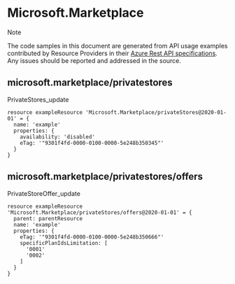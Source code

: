 # Microsoft.Marketplace
  
> [!NOTE]
> The code samples in this document are generated from API usage examples contributed by Resource Providers in their [Azure Rest API specifications](https://github.com/Azure/azure-rest-api-specs). Any issues should be reported and addressed in the source.


## microsoft.marketplace/privatestores

PrivateStores_update
```bicep
resource exampleResource 'Microsoft.Marketplace/privateStores@2020-01-01' = {
  name: 'example'
  properties: {
    availability: 'disabled'
    eTag: '"9301f4fd-0000-0100-0000-5e248b350345"'
  }
}
```

## microsoft.marketplace/privatestores/offers

PrivateStoreOffer_update
```bicep
resource exampleResource 'Microsoft.Marketplace/privateStores/offers@2020-01-01' = {
  parent: parentResource 
  name: 'example'
  properties: {
    eTag: '"9301f4fd-0000-0100-0000-5e248b350666"'
    specificPlanIdsLimitation: [
      '0001'
      '0002'
    ]
  }
}
```
